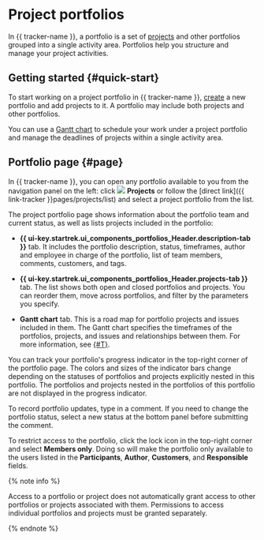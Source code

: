 # Project portfolios

In {{ tracker-name }}, a portfolio is a set of [projects](project-new.md) and other portfolios grouped into a single activity area. Portfolios help you structure and manage your project activities.

## Getting started {#quick-start}

To start working on a project portfolio in {{ tracker-name }}, [create](create-project.md#create-portfolio) a new portfolio and add projects to it. A portfolio may include both projects and other portfolios.

You can use a [Gantt chart](../gantt/project.md) to schedule your work under a project portfolio and manage the deadlines of projects within a single activity area.

## Portfolio page {#page}

In {{ tracker-name }}, you can open any portfolio available to you from the navigation panel on the left: click ![](../../_assets/tracker/svg/project.svg)&nbsp;**Projects** or follow the [direct link]({{ link-tracker }}pages/projects/list) and select a project portfolio from the list.

The project portfolio page shows information about the portfolio team and current status, as well as lists projects included in the portfolio:

* **{{ ui-key.startrek.ui_components_portfolios_Header.description-tab }}** tab. It includes the portfolio description, status, timeframes, author and employee in charge of the portfolio, list of team members, comments, customers, and tags.

* **{{ ui-key.startrek.ui_components_portfolios_Header.projects-tab }}** tab. The list shows both open and closed portfolios and projects. You can reorder them, move across portfolios, and filter by the parameters you specify.

* **Gantt chart** tab. This is a road map for portfolio projects and issues included in them. The Gantt chart specifies the timeframes of the portfolios, projects, and issues and relationships between them. For more information, see [{#T}](../gantt/portfolio.md).

You can track your portfolio's progress indicator in the top-right corner of the portfolio page. The colors and sizes of the indicator bars change depending on the statuses of portfolios and projects explicitly nested in this portfolio. The portfolios and projects nested in the portfolios of this portfolio are not displayed in the progress indicator.

To record portfolio updates, type in a comment. If you need to change the portfolio status, select a new status at the bottom panel before submitting the comment.

To restrict access to the portfolio, click the lock icon in the top-right corner and select **Members only**. Doing so will make the portfolio only available to the users listed in the **Participants**, **Author**, **Customers**, and **Responsible** fields.

{% note info %}

Access to a portfolio or project does not automatically grant access to other portfolios or projects associated with them. Permissions to access individual portfolios and projects must be granted separately.

{% endnote %}